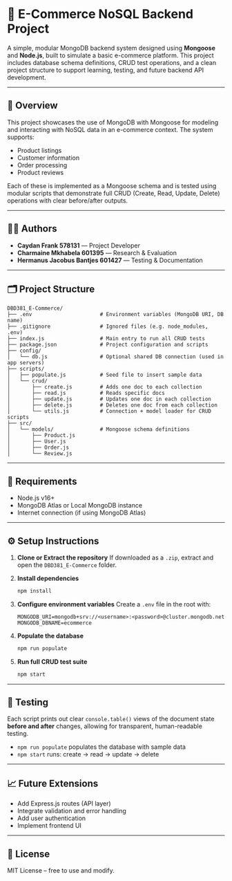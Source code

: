 # 🛒 E-Commerce NoSQL Backend Project

A simple, modular MongoDB backend system designed using **Mongoose** and **Node.js**, built to simulate a basic e-commerce platform. This project includes database schema definitions, CRUD test operations, and a clean project structure to support learning, testing, and future backend API development.

---

## 📌 Overview

This project showcases the use of MongoDB with Mongoose for modeling and interacting with NoSQL data in an e-commerce context. The system supports:

- Product listings
- Customer information
- Order processing
- Product reviews

Each of these is implemented as a Mongoose schema and is tested using modular scripts that demonstrate full CRUD (Create, Read, Update, Delete) operations with clear before/after outputs.

---

## 👨‍💻 Authors

- **Caydan Frank 578131** — Project Developer  
- **Charmaine Mkhabela 601395** — Research & Evaluation  
- **Hermanus Jacobus Bantjes 601427** — Testing & Documentation

---

## 🗂️ Project Structure

```
DBD381_E-Commerce/
├── .env                      # Environment variables (MongoDB URI, DB name)
├── .gitignore                # Ignored files (e.g. node_modules, .env)
├── index.js                  # Main entry to run all CRUD tests
├── package.json              # Project configuration and scripts
├── config/
│   └── db.js                 # Optional shared DB connection (used in app servers)
├── scripts/
│   ├── populate.js           # Seed file to insert sample data
│   └── crud/
│       ├── create.js         # Adds one doc to each collection
│       ├── read.js           # Reads specific docs
│       ├── update.js         # Updates one doc in each collection
│       ├── delete.js         # Deletes one doc from each collection
│       └── utils.js          # Connection + model loader for CRUD scripts
├── src/
│   └── models/               # Mongoose schema definitions
│       ├── Product.js
│       ├── User.js
│       ├── Order.js
│       └── Review.js
```

---

## 🧰 Requirements

- Node.js v16+
- MongoDB Atlas or Local MongoDB instance
- Internet connection (if using MongoDB Atlas)

---

## ⚙️ Setup Instructions

1. **Clone or Extract the repository**
   If downloaded as a `.zip`, extract and open the `DBD381_E-Commerce` folder.

2. **Install dependencies**
   ```bash
   npm install
   ```

3. **Configure environment variables**
   Create a `.env` file in the root with:
   ```
   MONGODB_URI=mongodb+srv://<username>:<password>@cluster.mongodb.net
   MONGODB_DBNAME=ecommerce
   ```

4. **Populate the database**
   ```bash
   npm run populate
   ```

5. **Run full CRUD test suite**
   ```bash
   npm start
   ```

---

## 🧪 Testing

Each script prints out clear `console.table()` views of the document state **before and after** changes, allowing for transparent, human-readable testing.

- `npm run populate` populates the database with sample data
- `npm start` runs: create → read → update → delete

---

## 📈 Future Extensions

- Add Express.js routes (API layer)
- Integrate validation and error handling
- Add user authentication
- Implement frontend UI

---

## 📄 License

MIT License – free to use and modify.
